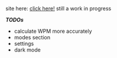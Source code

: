 site here: [click here!](https://typotest.netlify.app/)
still a work in progress

**_TODOs_**

- calculate WPM more accurately
- modes section
- settings
- dark mode
